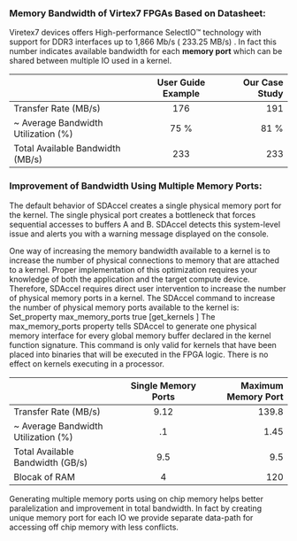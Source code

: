 ### Memory Bandwidth of Virtex7 FPGAs Based on Datasheet:

 Viretex7 devices offers High-performance SelectIO™ technology with support for DDR3 interfaces up to 1,866 Mb/s ( 233.25 MB/s) . In fact this number indicates available bandwidth for each __memory port__ which can be shared between multiple IO used in a kernel. 
 

|        |    User Guide Example     | Our Case Study     |    
|----------|:-------------:|------:|
|  Transfer Rate  (MB/s)      | 176  | 191 |   
| ~ Average Bandwidth Utilization (%)        | 75 %  | 81 %  | 
|  Total Available Bandwidth  (MB/s)      | 233   | 233   | 


### Improvement of Bandwidth Using Multiple Memory Ports:

The default behavior of SDAccel creates a single physical memory port for the kernel. The single 
physical port creates a bottleneck that forces sequential accesses to buffers A and B. 
SDAccel detects this system-level issue and alerts you with a warning message displayed on 
the console.

One way of increasing the memory bandwidth available to a kernel is to increase the 
number of physical connections to memory that are attached to a kernel. Proper 
implementation of this optimization requires your knowledge of both the application and 
the target compute device. Therefore, SDAccel requires direct user intervention to increase 
the number of physical memory ports in a kernel. The SDAccel command to increase the 
number of physical memory ports available to the kernel is:
Set_property max_memory_ports true [get_kernels <kernel name>]
The max_memory_ports property tells SDAccel to generate one physical memory 
interface for every global memory buffer declared in the kernel function signature. This 
command is only valid for kernels that have been placed into binaries that will be executed 
in the FPGA logic. There is no effect on kernels executing in a processor.

|        |      Single Memory Ports   | Maximum Memory Port    |    
|----------|:-------------:|------:|
|  Transfer Rate  (MB/s)      | 9.12  | 139.8  |
| ~ Average Bandwidth Utilization (%)        | .1  | 1.45  | 
|  Total Available Bandwidth  (GB/s)      | 9.5  | 9.5  |
|  Blocak of RAM      | 4 | 120  |

Generating multiple memory ports using on chip memory helps better paralelization and improvement in total bandwidth. In fact by creating unique memory port for each IO we provide separate data-path for accessing off chip memory with less conflicts.   


